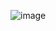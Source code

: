 ![image](https://user-images.githubusercontent.com/50447179/156497800-9943c93a-7a95-4014-924a-4d5d962b786f.png)

